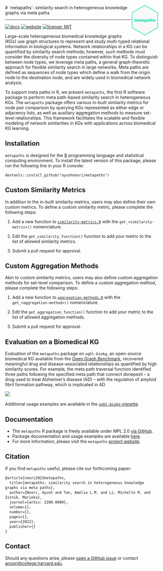 <img src='man/figures/logo.png' align="right" height="100"/>
# `metapaths`: similarity search in heterogeneous knowledge graphs via meta paths

---

[![docs](https://img.shields.io/badge/docs-live-brightgreen?style=for-the-badge)](https://www.ayushnoori.com/metapaths)
[![website](https://img.shields.io/badge/website-live-brightgreen?style=for-the-badge)](https://zitniklab.hms.harvard.edu/projects/metapaths/)
[![license: MIT](https://img.shields.io/badge/license-MPL-green.svg?style=for-the-badge)](https://opensource.org/licenses/MIT)

Large-scale heterogeneous biomedical knowledge graphs (KGs) use graph structures to represent and study multi-typed relational information in biological systems. Network relationships in a KG can be quantified by similarity search methods; however, such methods must consider the diversity of node types contained within that KG. To distinguish between node types, we leverage meta paths, a general graph-theoretic approach for flexible similarity search in large networks. Meta paths are defined as sequences of node types which define a walk from the origin node to the destination node, and are widely used in biomedical network analysis.

To support meta paths in R, we present `metapaths`, the first R software package to perform meta path-based similarity search in heterogeneous KGs. The `metapaths` package offers various in-built similarity metrics for node pair comparison by querying KGs represented as either edge or adjacency lists, as well as auxiliary aggregation methods to measure set-level relationships. This framework facilitates the scalable and flexible modeling of network similarities in KGs with applications across biomedical KG learning.

## Installation

`metapaths` is designed for the [R](https://www.r-project.org/) programming language and statistical computing environment. To install the latest version of this package, please run the following line in your R console:

```{r}
devtools::install_github("ayushnoori/metapaths")
```

## Custom Similarity Metrics

In addition to the in-built similarity metrics, users may also define their own custom metrics. To define a custom similarity metric, please complete the following steps:

1. Add a new function to [`similarity-metrics.R`](https://github.com/ayushnoori/metapaths/blob/master/R/similarity-metrics.R) with the `get_<similarity-metric>()` nomenclature.

2. Edit the `get_similarity_function()` function to add your metric to the list of allowed similarity metrics.

3. Submit a pull request for approval.

## Custom Aggregation Methods

Akin to custom similarity metrics, users may also define custom aggregation methods for set-level comparison. To define a custom aggregation method, please complete the following steps:

1. Add a new function to [`aggregation-methods.R`](https://github.com/ayushnoori/metapaths/blob/master/R/aggregation-methods.R) with the `get_<aggregation-method>()` nomenclature.

2. Edit the `get_aggregation_function()` function to add your metric to the list of allowed aggregation methods.

3. Submit a pull request for approval.

## Evaluation on a Biomedical KG

Evaluation of the `metapaths` package on `ogbl-biokg`, an open-source biomedical KG available from the [Open Graph Benchmark](https://ogb.stanford.edu), recovered meaningful drug and disease-associated relationships as quantified by high similarity scores. For example, the meta path traversal function identified three paths following the specified meta path that connect donepezil – a drug used to treat Alzheimer’s disease (AD) – with the regulation of amyloid fibril formation pathway, which is implicated in AD.

<img src='man/figures/metapaths_figure.svg'/>

Additional usage examples are available in the [`ogbl-biokg` vignette](https://www.ayushnoori.com/metapaths/articles/biokg-demo.html).

## Documentation

* The `metapaths` R package is freely available under MPL 2.0 [via GitHub](https://github.com/ayushnoori/metapaths).
* Package documentation and usage examples are available [here](https://www.ayushnoori.com/metapaths).
* For more information, please visit the `metapaths` [project website](https://zitniklab.hms.harvard.edu/projects/metapaths/).

## Citation

If you find `metapaths` useful, please cite our forthcoming paper:

```
@article{noori2022metapaths,
  title={metapaths: similarity search in heterogeneous knowledge graphs via meta paths},
  author={Noori, Ayush and Tan, Amelia L.M. and Li, Michelle M. and Zitnik, Marinka},
  journal={arXiv: 2209.0000},
  volume={},
  number={},
  pages={},
  year={2022},
  publisher={}
}
```

## Contact

Should any questions arise, please [open a GitHub issue](https://github.com/ayushnoori/metapaths/issues/new) or contact [anoori@college.harvard.edu](anoori@college.harvard.edu).

<!-- ## Build Documentation

The documentation for `metapaths` is built using the `roxygen2` package. To build the documentation, run:

```{r}
roxygen2::roxygenise()
```

## Build Website

The website for `metapaths` is built using the `pkgdown` package. To compile and render the website, run:

```{r}
pkgdown::build_site()
``` -->
